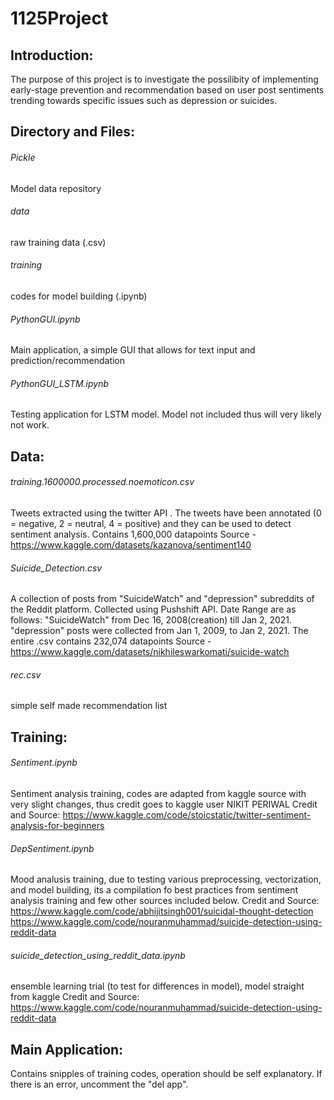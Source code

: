 # 1125Project

## Introduction:
The purpose of this project is to investigate the possilibity of implementing early-stage prevention and recommendation based on user post sentiments trending towards specific issues such as depression or suicides.


## Directory and Files:
###### Pickle
Model data repository
###### data
raw training data (.csv)
###### training
codes for model building (.ipynb)
###### PythonGUI.ipynb
Main application, a simple GUI that allows for text input and prediction/recommendation
###### PythonGUI_LSTM.ipynb
Testing application for LSTM model. Model not included thus will very likely not work.

## Data:
###### training.1600000.processed.noemoticon.csv
Tweets extracted using the twitter API . The tweets have been annotated (0 = negative, 2 = neutral, 4 = positive) and they can be used to detect sentiment analysis. Contains 1,600,000 datapoints
Source - https://www.kaggle.com/datasets/kazanova/sentiment140

###### Suicide_Detection.csv
A collection of posts from "SuicideWatch" and "depression" subreddits of the Reddit platform. Collected using Pushshift API. Date Range are as follows: "SuicideWatch" from Dec 16, 2008(creation) till Jan 2, 2021. "depression" posts were collected from Jan 1, 2009, to Jan 2, 2021. The entire .csv contains 232,074 datapoints
Source - https://www.kaggle.com/datasets/nikhileswarkomati/suicide-watch

###### rec.csv
simple self made recommendation list

## Training:
###### Sentiment.ipynb
Sentiment analysis training, codes are adapted from kaggle source with very slight changes, thus credit goes to kaggle user NIKIT PERIWAL
Credit and Source: https://www.kaggle.com/code/stoicstatic/twitter-sentiment-analysis-for-beginners

###### DepSentiment.ipynb
Mood analusis training, due to testing various preprocessing, vectorization, and model building, its a compilation fo best practices from sentiment analysis training and few other sources included below.
Credit and Source:
https://www.kaggle.com/code/abhijitsingh001/suicidal-thought-detection
https://www.kaggle.com/code/nouranmuhammad/suicide-detection-using-reddit-data

###### suicide_detection_using_reddit_data.ipynb
ensemble learning trial (to test for differences in model), model straight from kaggle
Credit and Source: https://www.kaggle.com/code/nouranmuhammad/suicide-detection-using-reddit-data

## Main Application:
Contains snipples of training codes, operation should be self explanatory. If there is an error, uncomment the "del app".

